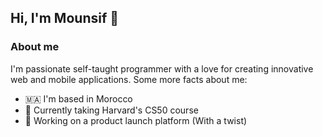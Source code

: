 ## Hi, I'm Mounsif 👋

### About me
I'm passionate self-taught programmer with a love for creating innovative web and mobile applications. Some more facts about me:

- 🇲🇦 I'm based in Morocco
- 🌱 Currently taking Harvard's CS50 course
- 🔭 Working on a product launch platform (With a twist)

<!--
**monsef123/monsef123** is a ✨ _special_ ✨ repository because its `README.md` (this file) appears on your GitHub profile.

Here are some ideas to get you started:

- 🔭 I’m currently working on ...
- 🌱 I’m currently learning ...
- 👯 I’m looking to collaborate on ...
- 🤔 I’m looking for help with ...
- 💬 Ask me about ...
- 📫 How to reach me: ...
- 😄 Pronouns: ...
- ⚡ Fun fact: ...
-->
